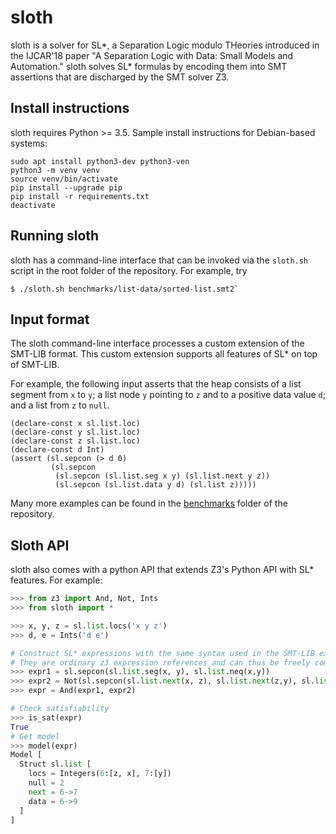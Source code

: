# sloth
sloth is a solver for SL*, a Separation Logic modulo THeories introduced in the IJCAR'18 paper "A Separation Logic with Data: Small Models and Automation." sloth solves SL* formulas by encoding them into SMT assertions that are discharged by the SMT solver Z3.

## Install instructions

sloth requires Python >= 3.5. Sample install instructions for Debian-based systems:

```
sudo apt install python3-dev python3-ven
python3 -m venv venv
source venv/bin/activate
pip install --upgrade pip
pip install -r requirements.txt
deactivate
```

## Running sloth

sloth has a command-line interface that can be invoked via the `sloth.sh` script in the root folder of the repository. For example, try

```
$ ./sloth.sh benchmarks/list-data/sorted-list.smt2`
```

## Input format

The sloth command-line interface processes a custom extension
of the SMT-LIB format. This custom extension
supports all features of SL* on top of SMT-LIB.

For example, the following input asserts that the heap consists of a list segment from `x` to `y`; a list node `y` pointing to `z` and to a positive data value `d`; and a list from `z` to `null`.

```smt
(declare-const x sl.list.loc)
(declare-const y sl.list.loc)
(declare-const z sl.list.loc)
(declare-const d Int)
(assert (sl.sepcon (> d 0)
         (sl.sepcon
          (sl.sepcon (sl.list.seg x y) (sl.list.next y z))
          (sl.sepcon (sl.list.data y d) (sl.list z)))))
```

Many more examples can be found in the [benchmarks](https://github.com/katelaan/sloth/tree/master/benchmarks) folder of the repository.

## Sloth API

sloth also comes with a python API that extends Z3's Python API with SL* features. For example:

```python
>>> from z3 import And, Not, Ints
>>> from sloth import *

>>> x, y, z = sl.list.locs('x y z')
>>> d, e = Ints('d e')

# Construct SL* expressions with the same syntax used in the SMT-LIB extension
# They are ordinary z3 expression references and can thus be freely combined with z3 expressions
>>> expr1 = sl.sepcon(sl.list.seg(x, y), sl.list.neq(x,y))
>>> expr2 = Not(sl.sepcon(sl.list.next(x, z), sl.list.next(z,y), sl.list.data(x,d), sl.list.data(y,e)))
>>> expr = And(expr1, expr2)

# Check satisfiability
>>> is_sat(expr)
True
# Get model
>>> model(expr)
Model [
  Struct sl.list [
    locs = Integers(6:[z, x], 7:[y])
    null = 2
    next = 6->7
    data = 6->9
  ]
]
```

